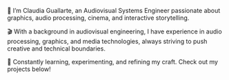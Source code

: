 👋 I’m Claudia Guallarte, an Audiovisual Systems Engineer passionate about graphics, audio processing, cinema, and interactive storytelling.

🎬 With a background in audiovisual engineering, I have experience in audio processing, graphics, and media technologies, always striving to push creative and technical boundaries.

🌱 Constantly learning, experimenting, and refining my craft. Check out my projects below!
<!--
**ClaudiaGuaYa/ClaudiaGuaYa** is a ✨ _special_ ✨ repository because its `README.md` (this file) appears on your GitHub profile.

Here are some ideas to get you started:

- 🔭 I’m currently working on ...
- 🌱 I’m currently learning ...
- 👯 I’m looking to collaborate on ...
- 🤔 I’m looking for help with ...
- 💬 Ask me about ...
- 📫 How to reach me: ...
- 😄 Pronouns: ...
- ⚡ Fun fact: ...
-->
